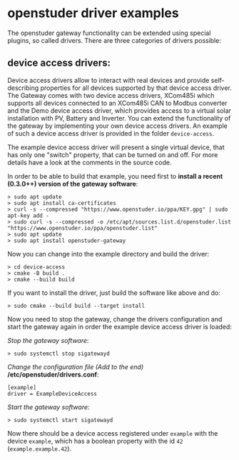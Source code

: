 # openstuder driver examples

The openstuder gateway functionality can be extended using special plugins, so called drivers. There are three categories of drivers possible:

## device access drivers:  

Device access drivers allow to interact with real devices and provide self-describing properties for all devices supported by that device access driver. The Gateway
comes with two device access drivers, XCom485i which supports all devices connected to an XCom485i CAN to Modbus converter and the Demo  device access driver, which 
provides access to a virtual solar installation with PV, Battery and Inverter. You can extend the functionality of the gateway by implementing your own device access
drivers. An example of such a device access driver is provided in the folder `device-access`.

The example device access driver will present a single virtual device, that has only one "switch" property, that can be turned on and off. For more details have a look 
at the comments in the source code.

In order to be able to build that example, you need first to **install a recent (0.3.0++) version of the gateway software**:

```
> sudo apt update
> sudo apt install ca-certificates
> curl -s --compressed "https://www.openstuder.io/ppa/KEY.gpg" | sudo apt-key add -
> sudo curl -s --compressed -o /etc/apt/sources.list.d/openstuder.list "https://www.openstuder.io/ppa/openstuder.list"
> sudo apt update
> sudo apt install openstuder-gateway
```

Now you can change into the example directory and build the driver:

```
> cd device-access
> cmake -B build .
> cmake --build build
```

If you want to install the driver, just build the software like above and do:

```
> sudo cmake --build build --target install
```

Now you need to stop the gateway, change the drivers configuration and  start the gateway again in order the example device access driver is loaded:

*Stop the gateway software*:

```
> sudo systemctl stop sigatewayd 
```

*Change the configuration file (Add to the end)* **/etc/openstuder/drivers.conf**:

```
[example]
driver = ExampleDeviceAccess
```

*Start the gateway software*:

```
> sudo systemctl start sigatewayd 
```

Now there should be a device access registered under `example` with the device `example`, which has a boolean property with the id `42` (`example.example.42`).